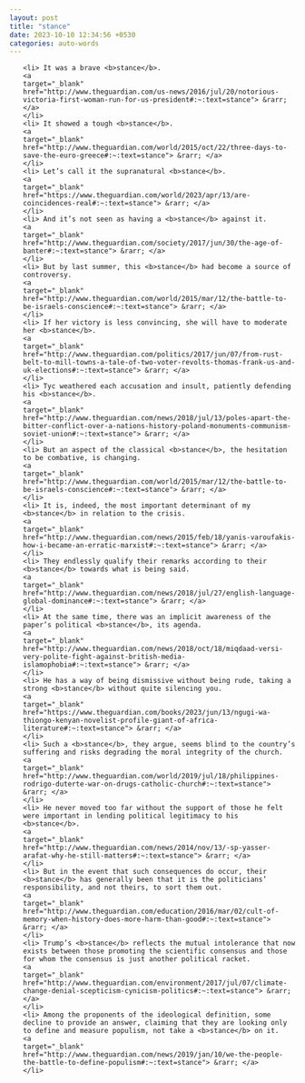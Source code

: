 ```yaml
---
layout: post
title: "stance"
date: 2023-10-10 12:34:56 +0530
categories: auto-words
---
```

<ol>

    <li> It was a brave <b>stance</b>.
    <a 
    target="_blank" 
    href="http://www.theguardian.com/us-news/2016/jul/20/notorious-victoria-first-woman-run-for-us-president#:~:text=stance"> &rarr; </a>
    </li>
    <li> It showed a tough <b>stance</b>.
    <a 
    target="_blank" 
    href="http://www.theguardian.com/world/2015/oct/22/three-days-to-save-the-euro-greece#:~:text=stance"> &rarr; </a>
    </li>
    <li> Let’s call it the supranatural <b>stance</b>.
    <a 
    target="_blank" 
    href="https://www.theguardian.com/world/2023/apr/13/are-coincidences-real#:~:text=stance"> &rarr; </a>
    </li>
    <li> And it’s not seen as having a <b>stance</b> against it.
    <a 
    target="_blank" 
    href="http://www.theguardian.com/society/2017/jun/30/the-age-of-banter#:~:text=stance"> &rarr; </a>
    </li>
    <li> But by last summer, this <b>stance</b> had become a source of controversy.
    <a 
    target="_blank" 
    href="http://www.theguardian.com/world/2015/mar/12/the-battle-to-be-israels-conscience#:~:text=stance"> &rarr; </a>
    </li>
    <li> If her victory is less convincing, she will have to moderate her <b>stance</b>.
    <a 
    target="_blank" 
    href="http://www.theguardian.com/politics/2017/jun/07/from-rust-belt-to-mill-towns-a-tale-of-two-voter-revolts-thomas-frank-us-and-uk-elections#:~:text=stance"> &rarr; </a>
    </li>
    <li> Tyc weathered each accusation and insult, patiently defending his <b>stance</b>.
    <a 
    target="_blank" 
    href="http://www.theguardian.com/news/2018/jul/13/poles-apart-the-bitter-conflict-over-a-nations-history-poland-monuments-communism-soviet-union#:~:text=stance"> &rarr; </a>
    </li>
    <li> But an aspect of the classical <b>stance</b>, the hesitation to be combative, is changing.
    <a 
    target="_blank" 
    href="http://www.theguardian.com/world/2015/mar/12/the-battle-to-be-israels-conscience#:~:text=stance"> &rarr; </a>
    </li>
    <li> It is, indeed, the most important determinant of my <b>stance</b> in relation to the crisis.
    <a 
    target="_blank" 
    href="http://www.theguardian.com/news/2015/feb/18/yanis-varoufakis-how-i-became-an-erratic-marxist#:~:text=stance"> &rarr; </a>
    </li>
    <li> They endlessly qualify their remarks according to their <b>stance</b> towards what is being said.
    <a 
    target="_blank" 
    href="http://www.theguardian.com/news/2018/jul/27/english-language-global-dominance#:~:text=stance"> &rarr; </a>
    </li>
    <li> At the same time, there was an implicit awareness of the paper’s political <b>stance</b>, its agenda.
    <a 
    target="_blank" 
    href="http://www.theguardian.com/news/2018/oct/18/miqdaad-versi-very-polite-fight-against-british-media-islamophobia#:~:text=stance"> &rarr; </a>
    </li>
    <li> He has a way of being dismissive without being rude, taking a strong <b>stance</b> without quite silencing you.
    <a 
    target="_blank" 
    href="https://www.theguardian.com/books/2023/jun/13/ngugi-wa-thiongo-kenyan-novelist-profile-giant-of-africa-literature#:~:text=stance"> &rarr; </a>
    </li>
    <li> Such a <b>stance</b>, they argue, seems blind to the country’s suffering and risks degrading the moral integrity of the church.
    <a 
    target="_blank" 
    href="http://www.theguardian.com/world/2019/jul/18/philippines-rodrigo-duterte-war-on-drugs-catholic-church#:~:text=stance"> &rarr; </a>
    </li>
    <li> He never moved too far without the support of those he felt were important in lending political legitimacy to his <b>stance</b>.
    <a 
    target="_blank" 
    href="http://www.theguardian.com/news/2014/nov/13/-sp-yasser-arafat-why-he-still-matters#:~:text=stance"> &rarr; </a>
    </li>
    <li> But in the event that such consequences do occur, their <b>stance</b> has generally been that it is the politicians’ responsibility, and not theirs, to sort them out.
    <a 
    target="_blank" 
    href="http://www.theguardian.com/education/2016/mar/02/cult-of-memory-when-history-does-more-harm-than-good#:~:text=stance"> &rarr; </a>
    </li>
    <li> Trump’s <b>stance</b> reflects the mutual intolerance that now exists between those promoting the scientific consensus and those for whom the consensus is just another political racket.
    <a 
    target="_blank" 
    href="http://www.theguardian.com/environment/2017/jul/07/climate-change-denial-scepticism-cynicism-politics#:~:text=stance"> &rarr; </a>
    </li>
    <li> Among the proponents of the ideological definition, some decline to provide an answer, claiming that they are looking only to define and measure populism, not take a <b>stance</b> on it.
    <a 
    target="_blank" 
    href="http://www.theguardian.com/news/2019/jan/10/we-the-people-the-battle-to-define-populism#:~:text=stance"> &rarr; </a>
    </li>
